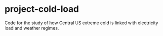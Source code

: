 # project-cold-load
Code for the study of how Central US extreme cold is linked with electricity load and weather regimes.

